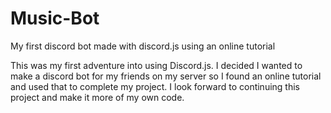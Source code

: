 # Music-Bot
My first discord bot made with discord.js using an online tutorial

This was my first adventure into using Discord.js. I decided I wanted to make a discord bot for my friends on my server so I found an online tutorial and used that to complete my project.
I look forward to continuing this project and make it more of my own code.

